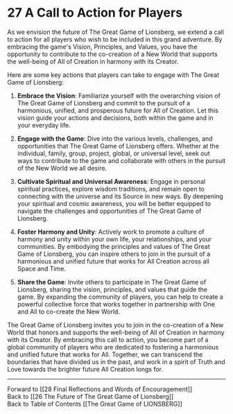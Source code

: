 # 27 A Call to Action for Players

As we envision the future of The Great Game of Lionsberg, we extend a call to action for all players who wish to be included in this grand adventure. By embracing the game's Vision, Principles, and Values, you have the opportunity to contribute to the co-creation of a New World that supports the well-being of All of Creation in harmony with its Creator.

Here are some key actions that players can take to engage with The Great Game of Lionsberg:

1.  **Embrace the Vision**: Familiarize yourself with the overarching vision of The Great Game of Lionsberg and commit to the pursuit of a harmonious, unified, and prosperous future for All of Creation. Let this vision guide your actions and decisions, both within the game and in your everyday life.
    
2.  **Engage with the Game**: Dive into the various levels, challenges, and opportunities that The Great Game of Lionsberg offers. Whether at the individual, family, group, project, global, or universal level, seek out ways to contribute to the game and collaborate with others in the pursuit of the New World we all desire.
    
3.  **Cultivate Spiritual and Universal Awareness**: Engage in personal spiritual practices, explore wisdom traditions, and remain open to connecting with the universe and its Source in new ways. By deepening your spiritual and cosmic awareness, you will be better equipped to navigate the challenges and opportunities of The Great Game of Lionsberg.
    
4.  **Foster Harmony and Unity**: Actively work to promote a culture of harmony and unity within your own life, your relationships, and your communities. By embodying the principles and values of The Great Game of Lionsberg, you can inspire others to join in the pursuit of a harmonious and unified future that works for All Creation across all Space and Time.
    
5.  **Share the Game**: Invite others to participate in The Great Game of Lionsberg, sharing the vision, principles, and values that guide the game. By expanding the community of players, you can help to create a powerful collective force that works together in partnership with One and All to co-create the New World.
    

The Great Game of Lionsberg invites you to join in the co-creation of a New World that honors and supports the well-being of All of Creation in harmony with its Creator. By embracing this call to action, you become part of a global community of players who are dedicated to fostering a harmonious and unified future that works for All. Together, we can transcend the boundaries that have divided us in the past, and work in a spirit of Truth and Love towards the brighter future All Creation longs for.  

____

Forward to [[28 Final Reflections and Words of Encouragement]]    
Back to [[26 The Future of The Great Game of Lionsberg]]  
Back to Table of Contents [[The Great Game of LIONSBERG]]  